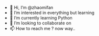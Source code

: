 - 👋 Hi, I’m @zhaomifan
- 👀 I’m interested in everything but learning
- 🌱 I’m currently learning Python
- 💞️ I’m looking to collaborate on 
- 📫 How to reach me ? now way..
